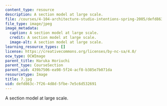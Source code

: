 ```yaml
---
content_type: resource
description: A section model at large scale.
file: /courses/4-104-architecture-studio-intentions-spring-2005/defd863c7f264d8d5fbe7e5c6d532691_7.jpg
file_type: image/jpeg
image_metadata:
  caption: A section model at large scale.
  credit: A section model at large scale.
  image-alt: A section model at large scale.
learning_resource_types: []
license: https://creativecommons.org/licenses/by-nc-sa/4.0/
ocw_type: OCWImage
parent_title: Haruka Horiuchi
parent_type: CourseSection
parent_uid: 439b7506-ea98-5f24-acf8-b385e7b071da
resourcetype: Image
title: 7.jpg
uid: defd863c-7f26-4d8d-5fbe-7e5c6d532691
---
```

A section model at large scale.